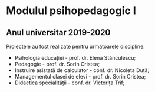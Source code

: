 # Modulul psihopedagogic I 
## Anul universitar 2019-2020

Proiectele au fost realizate pentru următoarele discipline:
* Psihologia educației - prof. dr. Elena Stănculescu;
* Pedagogie - prof. dr. Sorin Cristea;
* Instruire asistată de calculator - conf. dr. Nicoleta Duță;
* Managementul clasei de elevi - prof. dr. Sorin Cristea;
* Didactica specialității - conf. dr. Victorița Trif;
